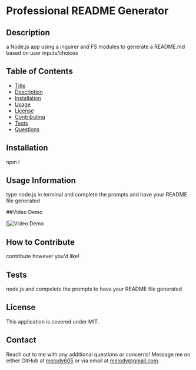 # Professional README Generator 




## Description

a Node.js app using a inquirer and FS modules to generate a README.md based on user inputs/choices

## Table of Contents

- [Title](#title)
- [Description](#description)
- [Installation](#installation)
- [Usage](#usage)
- [License](#license)
- [Contributing](#contributing)
- [Tests](#tests)
- [Questions](#questions)

## Installation

npm i

## Usage Information

type node.js in terminal and complete the prompts and have your README file generated

##Video Demo

[![Video Demo](assets/videodemo/)

## How to Contribute

contribute however you'd like! 

## Tests

node.js and compelete the prompts to have your README file generated

## License
This application is covered under MIT.


## Contact

Reach out to me with any additional questions or concerns!
Message me on either GitHub at [melody605](https://github.com/melody605) or via email at melody@gmail.com.
